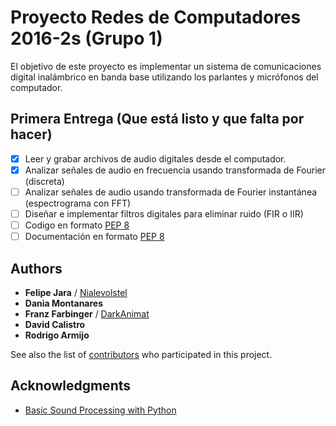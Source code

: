 # Proyecto Redes de Computadores 2016-2s (Grupo 1)
El objetivo de este proyecto es implementar un sistema de comunicaciones digital inalámbrico en banda base utilizando los parlantes y micrófonos del computador.

## Primera Entrega (Que está listo y que falta por hacer)
- [x] Leer y grabar archivos de audio digitales desde el computador. 
- [x] Analizar señales de audio en frecuencia usando transformada de Fourier (discreta)
- [ ] Analizar señales de audio usando transformada de Fourier instantánea (espectrograma con FFT) 
- [ ] Diseñar e implementar filtros digitales para eliminar ruido (FIR o IIR) 
- [ ] Codigo en formato [PEP 8](https://www.python.org/dev/peps/pep-0008/) 
- [ ] Documentación en formato [PEP 8](https://www.python.org/dev/peps/pep-0008/)

## Authors

* **Felipe Jara** / [Nialevolstel](https://github.com/Nialevolstel)
* **Dania Montanares**
* **Franz Farbinger** / [DarkAnimat](https://github.com/DarkAnimat)
* **David Calistro**
* **Rodrigo Armijo**

See also the list of [contributors](https://github.com/redes-usach/redes-equipo-1/contributors) who participated in this project.

## Acknowledgments

* [Basic Sound Processing with Python](http://samcarcagno.altervista.org/blog/basic-sound-processing-python/?doing_wp_cron=1473971034.5504450798034667968750)
